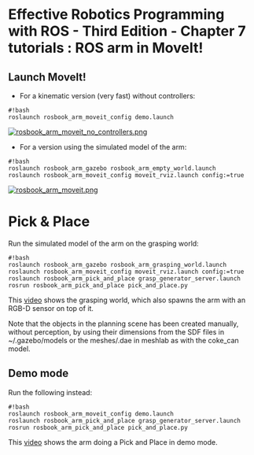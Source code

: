 # Effective Robotics Programming with ROS - Third Edition - Chapter 7 tutorials : ROS arm in MoveIt! #

## Launch MoveIt! ##

* For a kinematic version (very fast) without controllers:

```
#!bash
roslaunch rosbook_arm_moveit_config demo.launch
```

[![rosbook_arm_moveit_no_controllers.png](https://bitbucket.org/repo/RanEdE/images/1306052136-rosbook_arm_moveit_no_controllers.png)](http://youtu.be/aAihbFjSwBo)

* For a version using the simulated model of the arm:

```
#!bash
roslaunch rosbook_arm_gazebo rosbook_arm_empty_world.launch
roslaunch rosbook_arm_moveit_config moveit_rviz.launch config:=true
```

[![rosbook_arm_moveit.png](https://bitbucket.org/repo/RanEdE/images/4112035385-rosbook_arm_moveit.png)](https://youtu.be/gZJDvElwqg0)

# Pick & Place #

Run the simulated model of the arm on the grasping world:

```
#!bash
roslaunch rosbook_arm_gazebo rosbook_arm_grasping_world.launch
roslaunch rosbook_arm_moveit_config moveit_rviz.launch config:=true
roslaunch rosbook_arm_pick_and_place grasp_generator_server.launch
rosrun rosbook_arm_pick_and_place pick_and_place.py
```

This [video](http://youtu.be/GR0pmhgVq70) shows the grasping world, which also
spawns the arm with an RGB-D sensor on top of it.

Note that the objects in the planning scene has been created manually, without
perception, by using their dimensions from the SDF files in ~/.gazebo/models
or the meshes/<model>.dae in meshlab as with the coke_can model.

## Demo mode ##

Run the following instead:

```
#!bash
roslaunch rosbook_arm_moveit_config demo.launch
roslaunch rosbook_arm_pick_and_place grasp_generator_server.launch
rosrun rosbook_arm_pick_and_place pick_and_place.py
```

This [video](http://youtu.be/q2YBhHWuJS0) shows the arm doing a Pick and Place
in demo mode.
